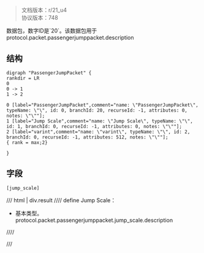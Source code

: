 # <!-- md:samp PassengerJumpPacket -->

> 文档版本：r/21_u4<br/>协议版本：748

<!-- md:samp PassengerJumpPacket -->数据包，数字ID是`20`。该数据包用于protocol.packet.passengerjumppacket.description

## 结构

```viz
digraph "PassengerJumpPacket" {
rankdir = LR
0
0 -> 1
1 -> 2

0 [label="PassengerJumpPacket",comment="name: \"PassengerJumpPacket\", typeName: \"\", id: 0, branchId: 20, recurseId: -1, attributes: 0, notes: \"\""];
1 [label="Jump Scale",comment="name: \"Jump Scale\", typeName: \"\", id: 1, branchId: 0, recurseId: -1, attributes: 0, notes: \"\""];
2 [label="varint",comment="name: \"varint\", typeName: \"\", id: 2, branchId: 0, recurseId: -1, attributes: 512, notes: \"\""];
{ rank = max;2}

}

```

## 字段

```title='PassengerJumpPacket'
[jump_scale]
```

/// html | div.result
//// define
Jump Scale：<!-- md:samp varint -->

- 基本类型。protocol.packet.passengerjumppacket.jump_scale.description


////

///

